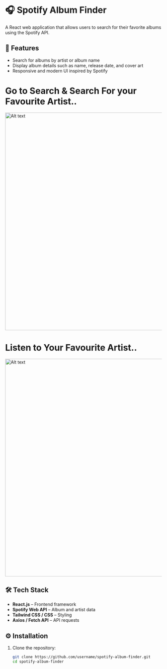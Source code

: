# 🎧 Spotify Album Finder

A React web application that allows users to search for their favorite albums using the Spotify API.  

## 🚀 Features
- Search for albums by artist or album name  
- Display album details such as name, release date, and cover art  
- Responsive and modern UI inspired by Spotify 


<h1>Go to Search & Search For your Favourite Artist..</h1>
<img src="./src/assets/readme2.png" alt="Alt text" height = "700" width="700"/>
<h1>Listen to Your Favourite Artist..</h1>
<img src="./src/assets/readme1.png" alt="Alt text" height = "700" width="700"/>


## 🛠️ Tech Stack
- **React.js** – Frontend framework  
- **Spotify Web API** – Album and artist data  
- **Tailwind CSS / CSS** – Styling  
- **Axios / Fetch API** – API requests  

## ⚙️ Installation
1. Clone the repository:
   ```bash
   git clone https://github.com/username/spotify-album-finder.git
   cd spotify-album-finder
